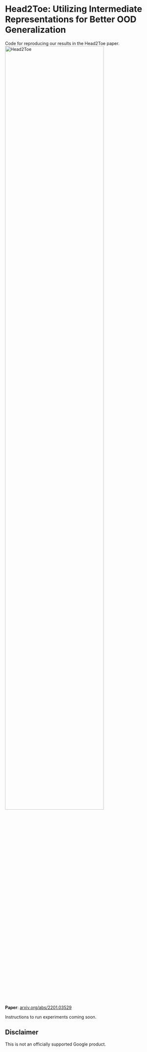 # Head2Toe: Utilizing Intermediate Representations for Better OOD Generalization
Code for reproducing our results in the Head2Toe paper.
<img src="https://github.com/google-research/head2toe/blob/main/imgs/h2t.png" alt="Head2Toe " width="80%" align="middle">

**Paper**: [arxiv.org/abs/2201.03529](https://arxiv.org/abs/2201.03529)

Instructions to run experiments coming soon.

## Disclaimer
This is not an officially supported Google product.

